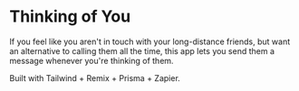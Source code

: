 
# Thinking of You

If you feel like you aren't in touch with your long-distance friends, but want an alternative to calling them all the time, this app lets you send them a message whenever you're thinking of them.

Built with Tailwind + Remix + Prisma + Zapier. 